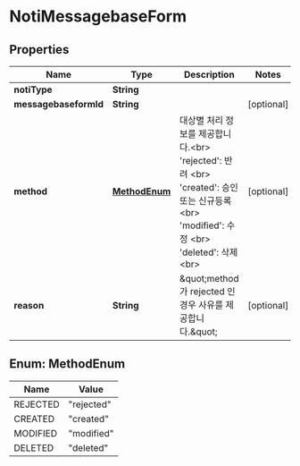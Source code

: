 

# NotiMessagebaseForm


## Properties

| Name | Type | Description | Notes |
|------------ | ------------- | ------------- | -------------|
|**notiType** | **String** |  |  |
|**messagebaseformId** | **String** |  |  [optional] |
|**method** | [**MethodEnum**](#MethodEnum) | 대상별 처리 정보를 제공합니다.&lt;br&gt; &#39;rejected&#39;: 반려 &lt;br&gt; &#39;created&#39;: 승인 또는 신규등록 &lt;br&gt; &#39;modified&#39;: 수정 &lt;br&gt; &#39;deleted&#39;: 삭제 &lt;br&gt;  |  [optional] |
|**reason** | **String** | \&quot;method가 rejected 인 경우 사유를 제공합니다.\&quot;  |  [optional] |



## Enum: MethodEnum

| Name | Value |
|---- | -----|
| REJECTED | &quot;rejected&quot; |
| CREATED | &quot;created&quot; |
| MODIFIED | &quot;modified&quot; |
| DELETED | &quot;deleted&quot; |



